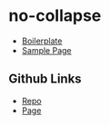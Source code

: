 # no-collapse

- [Boilerplate](src/style.css)
- [Sample Page](src/sample.html)

## Github Links

- [Repo](https://github.com/JamesRobertHugginsNgo/no-collapse)
- [Page](https://jamesroberthugginsngo.github.io/no-collapse/)
